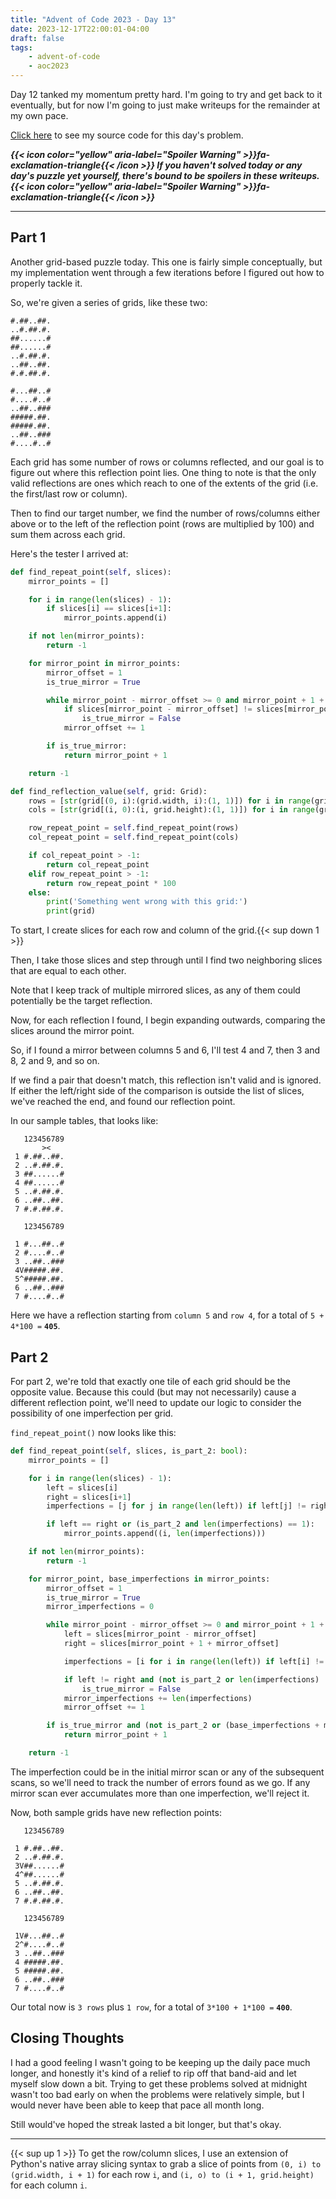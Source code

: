 ```yaml
---
title: "Advent of Code 2023 - Day 13"
date: 2023-12-17T22:00:01-04:00
draft: false
tags:
    - advent-of-code
    - aoc2023
---
```


Day 12 tanked my momentum pretty hard. I'm going to try and get back to it eventually, but for now I'm going to just make writeups for the remainder at my own pace.

[Click here](https://github.com/Ratheronfire/advent-of-code/blob/master/year_2023/day-13.py) to see my source code for this day's problem.

***{{< icon color="yellow" aria-label="Spoiler Warning" >}}fa-exclamation-triangle{{< /icon >}} If you haven't solved today or any day's puzzle yet yourself, there's bound to be spoilers in these writeups. {{< icon color="yellow" aria-label="Spoiler Warning" >}}fa-exclamation-triangle{{< /icon >}}***

---

## Part 1

Another grid-based puzzle today. This one is fairly simple conceptually, but my implementation went through a few iterations before I figured out how to properly tackle it.

So, we're given a series of grids, like these two:

```
#.##..##.
..#.##.#.
##......#
##......#
..#.##.#.
..##..##.
#.#.##.#.

#...##..#
#....#..#
..##..###
#####.##.
#####.##.
..##..###
#....#..#
```

Each grid has some number of rows or columns reflected, and our goal is to figure out where this reflection point lies. One thing to note is that the only valid reflections are ones which reach to one of the extents of the grid (i.e. the first/last row or column).

Then to find our target number, we find the number of rows/columns either above or to the left of the reflection point (rows are multiplied by 100) and sum them across each grid.

Here's the tester I arrived at:

```python
def find_repeat_point(self, slices):
    mirror_points = []

    for i in range(len(slices) - 1):
        if slices[i] == slices[i+1]:
            mirror_points.append(i)

    if not len(mirror_points):
        return -1

    for mirror_point in mirror_points:
        mirror_offset = 1
        is_true_mirror = True

        while mirror_point - mirror_offset >= 0 and mirror_point + 1 + mirror_offset < len(slices):
            if slices[mirror_point - mirror_offset] != slices[mirror_point + 1 + mirror_offset]:
                is_true_mirror = False
            mirror_offset += 1

        if is_true_mirror:
            return mirror_point + 1

    return -1

def find_reflection_value(self, grid: Grid):
    rows = [str(grid[(0, i):(grid.width, i):(1, 1)]) for i in range(grid.height)]
    cols = [str(grid[(i, 0):(i, grid.height):(1, 1)]) for i in range(grid.width)]

    row_repeat_point = self.find_repeat_point(rows)
    col_repeat_point = self.find_repeat_point(cols)

    if col_repeat_point > -1:
        return col_repeat_point
    elif row_repeat_point > -1:
        return row_repeat_point * 100
    else:
        print('Something went wrong with this grid:')
        print(grid)
```

To start, I create slices for each row and column of the grid.{{< sup down 1 >}}

Then, I take those slices and step through until I find two neighboring slices that are equal to each other.

Note that I keep track of multiple mirrored slices, as any of them could potentially be the target reflection.

Now, for each reflection I found, I begin expanding outwards, comparing the slices around the mirror point.

So, if I found a mirror between columns 5 and 6, I'll test 4 and 7, then 3 and 8, 2 and 9, and so on.

If we find a pair that doesn't match, this reflection isn't valid and is ignored. If either the left/right side of the comparison is outside the list of slices, we've reached the end, and found our reflection point.

In our sample tables, that looks like:

```
   123456789
       ><
 1 #.##..##.
 2 ..#.##.#.
 3 ##......#
 4 ##......#
 5 ..#.##.#.
 6 ..##..##.
 7 #.#.##.#.
```

```
   123456789

 1 #...##..#
 2 #....#..#
 3 ..##..###
 4V#####.##.
 5^#####.##.
 6 ..##..###
 7 #....#..#
```

Here we have a reflection starting from `column 5` and `row 4`, for a total of `5 + 4*100 =` **`405`**.

## Part 2

For part 2, we're told that exactly one tile of each grid should be the opposite value. Because this could (but may not necessarily) cause a different reflection point, we'll need to update our logic to consider the possibility of one imperfection per grid.

`find_repeat_point()` now looks like this:

```python
def find_repeat_point(self, slices, is_part_2: bool):
    mirror_points = []

    for i in range(len(slices) - 1):
        left = slices[i]
        right = slices[i+1]
        imperfections = [j for j in range(len(left)) if left[j] != right[j]]

        if left == right or (is_part_2 and len(imperfections) == 1):
            mirror_points.append((i, len(imperfections)))

    if not len(mirror_points):
        return -1

    for mirror_point, base_imperfections in mirror_points:
        mirror_offset = 1
        is_true_mirror = True
        mirror_imperfections = 0

        while mirror_point - mirror_offset >= 0 and mirror_point + 1 + mirror_offset < len(slices):
            left = slices[mirror_point - mirror_offset]
            right = slices[mirror_point + 1 + mirror_offset]

            imperfections = [i for i in range(len(left)) if left[i] != right[i]]

            if left != right and (not is_part_2 or len(imperfections) != 1):
                is_true_mirror = False
            mirror_imperfections += len(imperfections)
            mirror_offset += 1

        if is_true_mirror and (not is_part_2 or (base_imperfections + mirror_imperfections) == 1):
            return mirror_point + 1

    return -1
```

The imperfection could be in the initial mirror scan or any of the subsequent scans, so we'll need to track the number of errors found as we go. If any mirror scan ever accumulates more than one imperfection, we'll reject it.

Now, both sample grids have new reflection points:

```
   123456789

 1 #.##..##.
 2 ..#.##.#.
 3V##......#
 4^##......#
 5 ..#.##.#.
 6 ..##..##.
 7 #.#.##.#.

   123456789

 1V#...##..#
 2^#....#..#
 3 ..##..###
 4 #####.##.
 5 #####.##.
 6 ..##..###
 7 #....#..#
 ```

 Our total now is `3 rows` plus `1 row`, for a total of `3*100 + 1*100 =` **`400`**.

## Closing Thoughts

I had a good feeling I wasn't going to be keeping up the daily pace much longer, and honestly it's kind of a relief to rip off that band-aid and let myself slow down a bit. Trying to get these problems solved at midnight wasn't too bad early on when the problems were relatively simple, but I would never have been able to keep that pace all month long.

Still would've hoped the streak lasted a bit longer, but that's okay.

---

{{< sup up 1 >}}
To get the row/column slices, I use an extension of Python's native array slicing syntax to grab a slice of points from `(0, i) to (grid.width, i + 1)` for each row `i`, and `(i, o) to (i + 1, grid.height)` for each column `i`.